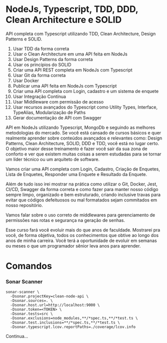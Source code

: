 # NodeJs, Typescript, TDD, DDD, Clean Architecture e SOLID

API completa com Typescript utilizando TDD, Clean Architecture, Design Patterns e SOLID.

1. Usar TDD da forma correta
2. Usar o Clean Architecture em uma API feita em NodeJs
3. Usar Design Patterns da forma correta
4. Usar os princípios do SOLID
5. Criar uma API REST completa em NodeJs com Typescript
6. Usar Git da forma correta
7. Usar Docker
8. Publicar uma API feita em NodeJs com Typescript
9. Criar uma API completa com Login, cadastro e um sistema de enquete
10. Usar Integração Contínua
11. Usar Middleware com permissão de acesso
12. Usar recursos avançados do Typescript como Utility Types, Interface, TypeAlias, Modularização de Paths
13. Gerar documentação de API com Swagger

API em NodeJs utilizando Typescript, MongoDb e seguindo as melhores metodologias do mercado. Se você está cansado de cursos básicos e quer realmente aprender sobre conteúdos avançados e relevantes como: Design Patterns, Clean Architecture, SOLID, DDD e TDD, você está no lugar certo. O objetivo maior desse treinamento é fazer você sair da sua zona de conforto e ver que existem muitas coisas a serem estudadas para se tornar um líder técnico ou um arquiteto de software.

Vamos criar uma API completa com Login, Cadastro, Criação de Enquetes, Lista de Enquetes, Responder uma Enquete e Resultado da Enquete.

Além de tudo isso irei mostrar na prática como utilizar o Git, Docker, Jest, CI/CD, Swagger da forma correta e como fazer para manter nosso código sempre limpo, organizado e bem estruturado, criando inclusive travas para evitar que códigos defeituosos ou mal formatados sejam commitados em nosso repositório.

Vamos falar sobre o uso correto de middlewares para gerenciamento de permissões nas rotas e segurança na geração de senhas.

Esse curso fará você evoluir mais do que anos de faculdade. Mostrarei pra você, de forma objetiva, todos os conhecimentos que obtive ao longo dos anos de minha carreira. Você terá a oportunidade de evoluir em semanas ou meses o que um programador sênior leva anos para aprender.

# Comandos

### Sonar Scanner

```
sonar-scanner \
  -Dsonar.projectKey=clean-node-api \
  -Dsonar.sources=. \
  -Dsonar.host.url=http://localhost:9000 \
  -Dsonar.token=<TOKEN> \
  -Dsonar.tests=src \
  -Dsonar.exclusions=node_modules,**/*spec.ts,**/*test.ts \
  -Dsonar.test.inclusions=**/*spec.ts,**/*test.ts \
  -Dsonar.typescript.lcov.reportPaths=./coverage/lcov.info

```

Continua...
